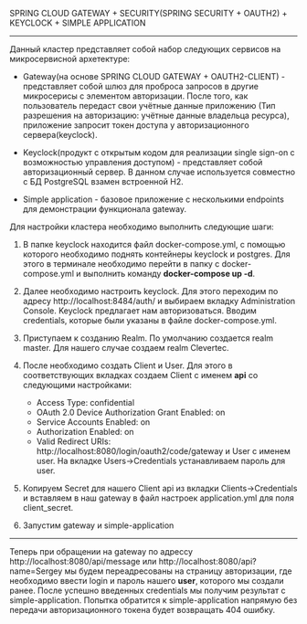 SPRING CLOUD GATEWAY + SECURITY(SPRING SECURITY + OAUTH2) + KEYCLOCK + SIMPLE APPLICATION
_________________________________________________________________________________________

Данный кластер представляет собой набор следующих сервисов на микросервисной архетектуре:
* Gateway(на основе SPRING CLOUD GATEWAY + OAUTH2-CLIENT) - представляет собой шлюз для проброса запросов в другие
   микросерисы с элементом авторизации. После того, как пользователь передаст свои учётные данные приложению 
   (Тип разрешения на авторизацию: учётные данные владельца ресурса), приложение запросит токен доступа у
   авторизационного сервера(keyclock).
   
* Keyclock(продукт с открытым кодом для реализации single sign-on с возможностью управления доступом) - представляет
   собой авторизационный сервер. В данном случае используется совместно с БД PostgreSQL взамен встроенной H2.
   
* Simple application - базовое приложение с несколькими endpoints для демонстрации функционала gateway.

Для настройки кластера необходимо выполнить следующие шаги:
1) В папке keyclock находится файл docker-compose.yml, c помощью которого необходимо поднять контейнеры keyclock
   и postgres. Для этого в терминале необходимо перейти в папку с docker-compose.yml и выполнить команду 
   **docker-compose up -d**.
   
2) Далее необходимо настроить keyclock. Для этого переходим по адресу http://localhost:8484/auth/ и выбираем 
   вкладку Administration Console. Keyclock предлагает нам авторизоваться. Вводим credentials, которые были указаны в
   файле docker-compose.yml.
   
3) Приступаем к созданию Realm. По умолчанию создается realm master. Для нашего случае создаем realm Clevertec.

4) После необходимо создать Сlient и User. Для этого в соответствующих вкладках создаем Client c именем **api** со следующими
   настройками: 
   - Access Type: confidential
   - OAuth 2.0 Device Authorization Grant Enabled: on
   - Service Accounts Enabled: on
   - Authorization Enabled: on  
   - Valid Redirect URIs: http://localhost:8080/login/oauth2/code/gateway
    и User c именем user. На вкладке Users->Credentials устанавливаем пароль для user. 
    
5) Копируем Secret для нашего Client api из вкладки Clients->Credentials и вставляем в наш gateway в файл настроек
   application.yml для поля client_secret.
   
6) Запустим gateway и simple-application
 
____________________________________________________________________________________________________________________

Теперь при обращении на gateway по адрессу http://localhost:8080/api/message или http://localhost:8080/api?name=Sergey
мы будем переадресованы на страницу авторизации, где необходимо ввести login и пароль нашего **user**, которого мы 
создали ранее. После успешно введенных credentials мы получим результат с simple-application. Попытка обратится к 
simple-application напрямую без передачи авторизационного токена будет возвращать 404 ошибку.

    


